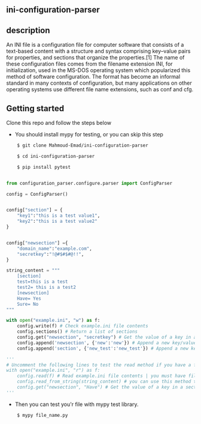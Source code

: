 ## ini-configuration-parser

## description
<p>
    An INI file is a configuration file for computer software that consists of a text-based content with a structure and syntax comprising key–value pairs for properties, and sections that organize the properties.[1] The name of these configuration files comes from the filename extension INI, for initialization, used in the MS-DOS operating system which popularized this method of software configuration. The format has become an informal standard in many contexts of configuration, but many applications on other operating systems use different file name extensions, such as conf and cfg.
</p>

## Getting started
<p>Clone this repo and follow the steps below</p>

* You should install mypy for testing, or you can skip this step

```bash
    $ git clone Mahmoud-Emad/ini-configuration-parser

    $ cd ini-configuration-parser

    $ pip install pytest
```

```python

from configuration_parser.configure.parser import ConfigParser

config = ConfigParser()


config["section"] = {
    "key1":"this is a test value1",
    "key2":"this is a test value2"
}


config["newsection"] ={
    "domain_name":"example.com",
    "secretkey":"!@#$#$#@!!",
}

string_content = """
    [section]
    test=this is a test
    test2= this is a test2
    [newsection]
    Have= Yes
    Sure= No
"""

with open("example.ini", "w") as f:
    config.write(f) # Check example.ini file contents
    config.sections() # Return a list of sections
    config.get("newsection", "secretkey") # Get the value of a key in a section
    config.append('newsection', {'new':'new'}) # Append a new key/value pair to section 'newsection'
    config.append('section', {'new_test':'new_test'}) # Append a new key/value pair to section 'section'

'''
# Uncomment the following lines to test the read method if you have a file
with open("example.ini", "r") as f:
    config.read(f) # Read example.ini file contents | you must have file example.ini in the same directory
    config.read_from_string(string_content) # you can use this method to check if everything working well
    config.get("newsection", "Have") # Get the value of a key in a section
'''
```

* Then you can test you'r file with mypy test library.

```bash
    $ mypy file_name.py
```
